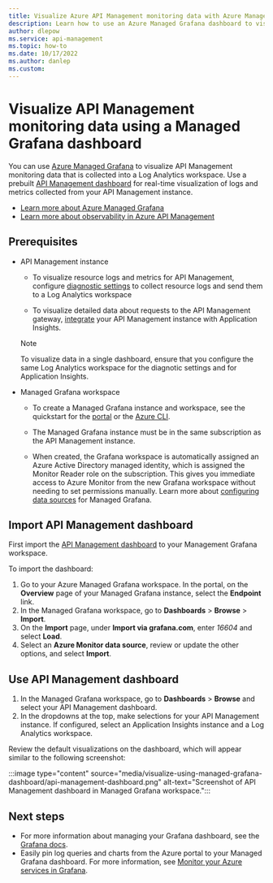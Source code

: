 ```yaml
---
title: Visualize Azure API Management monitoring data with Azure Managed Grafana
description: Learn how to use an Azure Managed Grafana dashboard to visualize monitoring data from Azure API Management.
author: dlepow
ms.service: api-management
ms.topic: how-to
ms.date: 10/17/2022
ms.author: danlep
ms.custom: 
---
```


# Visualize API Management monitoring data using a Managed Grafana dashboard

You can use [Azure Managed Grafana](../managed-grafana/index.yml) to visualize API Management monitoring data that is collected into a Log Analytics workspace. Use a prebuilt [API Management dashboard](https://grafaxx`na.com/grafana/dashboards/16604-azure-api-management) for real-time visualization of logs and metrics collected from your API Management instance.

* [Learn more about Azure Managed Grafana](../managed-grafana/overview.md)
* [Learn more about observability in Azure API Management](observability.md)

## Prerequisites

* API Management instance

    * To visualize resource logs and metrics for API Management, configure [diagnostic settings](api-management-howto-use-azure-monitor.md#resource-logs) to collect resource logs and send them to a Log Analytics workspace
    
    * To visualize detailed data about requests to the API Management gateway, [integrate](api-management-howto-app-insights.md) your API Management instance with Application Insights.

    > [!NOTE]
    > To visualize data in a single dashboard, ensure that you configure the same Log Analytics workspace for the diagnotic settings and for Application Insights.

* Managed Grafana workspace

    * To create a Managed Grafana instance and workspace, see the quickstart for the [portal](../managed-grafana/quickstart-managed-grafana-portal.md) or the [Azure CLI](../managed-grafana/quickstart-managed-grafana-cli.md).

    * The Managed Grafana instance must be in the same subscription as the API Management instance.
    
    * When created, the Grafana workspace is automatically assigned an Azure Active Directory managed identity, which is assigned the Monitor Reader role on the subscription. This gives you immediate access to Azure Monitor from the new Grafana workspace without needing to set permissions manually. Learn more about [configuring data sources](../managed-grafana/how-to-data-source-plugins-managed-identity.md) for Managed Grafana.

    
## Import API Management dashboard

First import the [API Management dashboard](https://grafana.com/grafana/dashboards/16604-azure-api-management) to your Management Grafana workspace.

To import the dashboard:

1. Go to your Azure Managed Grafana workspace. In the portal, on the **Overview** page of your Managed Grafana instance, select the **Endpoint** link. 
1. In the Managed Grafana workspace, go to **Dashboards** > **Browse** > **Import**.
1. On the **Import** page, under **Import via grafana.com**, enter *16604* and select **Load**. 
1. Select an **Azure Monitor data source**, review or update the other options, and select **Import**.

## Use API Management dashboard

1. In the Managed Grafana workspace, go to **Dashboards** > **Browse** and select your API Management dashboard.
1. In the dropdowns at the top, make selections for your API Management instance. If configured, select an Application Insights instance and a Log Analytics workspace.  

Review the default visualizations on the dashboard, which will appear similar to the following screenshot:

:::image type="content" source="media/visualize-using-managed-grafana-dashboard/api-management-dashboard.png" alt-text="Screenshot of API Management dashboard in Managed Grafana workspace.":::

## Next steps

* For more information about managing your Grafana dashboard, see the [Grafana docs](https://grafana.com/docs/grafana/v9.0/dashboards/).
* Easily pin log queries and charts from the Azure portal to your Managed Grafana dashboard. For more information, see [Monitor your Azure services in Grafana](../azure-monitor/visualize/grafana-plugin.md#pin-charts-from-the-azure-portal-to-azure-managed-grafana).




